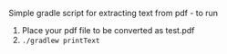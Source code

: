 Simple gradle script for extracting text from pdf - to run

1. Place your pdf file to be converted as test.pdf
2. `./gradlew printText` 
